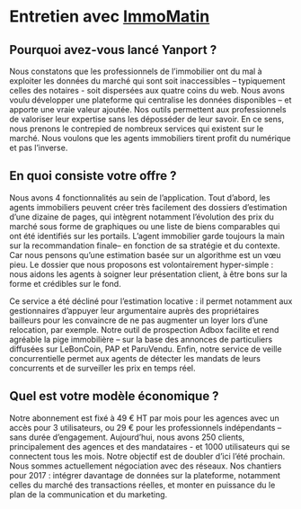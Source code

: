 # Entretien avec [ImmoMatin](http://immomatin.com/)

## Pourquoi avez-vous lancé Yanport ?
Nous constatons que les professionnels de l’immobilier ont du mal à exploiter les données du marché qui sont soit inaccessibles – typiquement celles des notaires - soit dispersées aux quatre coins du web.
Nous avons voulu développer une plateforme qui centralise les données disponibles – et apporte une vraie valeur ajoutée.
Nos outils permettent aux professionnels de valoriser leur expertise sans les déposséder de leur savoir.
En ce sens, nous prenons le contrepied de nombreux services qui existent sur le marché.
Nous voulons que les agents immobiliers tirent profit du numérique et pas l’inverse. 

## En quoi consiste votre offre ?
Nous avons 4 fonctionnalités au sein de l’application.
Tout d’abord, les agents immobiliers peuvent créer très facilement des dossiers d’estimation d’une dizaine de pages, qui intègrent notamment l’évolution des prix du marché sous forme de graphiques ou une liste de biens comparables qui ont été identifiés sur les portails.
L’agent immobilier garde toujours la main sur la recommandation finale– en fonction de sa stratégie et du contexte.
Car nous pensons qu’une estimation basée sur un algorithme est un vœu pieu.
Le dossier que nous proposons est volontairement hyper-simple : nous aidons les agents à soigner leur présentation client, à être bons sur la forme et crédibles sur le fond. 

Ce service a été décliné pour l’estimation locative : il permet notamment aux gestionnaires d’appuyer leur argumentaire auprès des propriétaires bailleurs pour les convaincre de ne pas augmenter un loyer lors d’une relocation, par exemple.
Notre outil de prospection Adbox facilite et rend agréable la pige immobilière – sur la base des annonces de particuliers diffusées sur LeBonCoin, PAP et ParuVendu.
Enfin, notre service de veille concurrentielle permet aux agents de détecter les mandats de leurs concurrents et de surveiller les prix en temps réel. 

## Quel est votre modèle économique ?
Notre abonnement est fixé à 49 € HT par mois pour les agences avec un accès pour 3 utilisateurs, ou 29 € pour les professionnels indépendants – sans durée d’engagement.
Aujourd’hui, nous avons 250 clients, principalement des agences et des mandataires -  et 1000 utilisateurs qui se connectent tous les mois.
Notre objectif est de doubler d’ici l’été prochain.
Nous sommes actuellement négociation avec des réseaux.
Nos chantiers pour 2017 : intégrer davantage de données sur la plateforme, notamment celles du marché des transactions réelles, et monter en puissance du le plan de la communication et du marketing.
